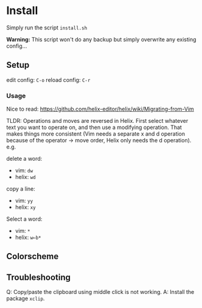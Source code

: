 # Install

Simply run the script `install.sh`

**Warning:** This script won't do any backup but simply overwrite any existing
config...

## Setup

edit config: `C-o`
reload config: `C-r`

### Usage

Nice to read: https://github.com/helix-editor/helix/wiki/Migrating-from-Vim

TLDR: Operations and moves are reversed in Helix.
First select whatever text you want to operate on, and then use a modifying operation.
That makes things more consistent (Vim needs a separate x and d operation because of the operator -> move order, Helix only needs the d operation).
e.g.

delete a word:
* vim: `dw`
* helix: `wd`

copy a line:
* vim: `yy`
* helix: `xy`

Select a word:
* vim: `*`
* helix: `w←b*`

## Colorscheme

## Troubleshooting

Q: Copy/paste the clipboard using middle click is not working.
A: Install the package `xclip`.

